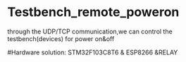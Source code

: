 # Testbench_remote_poweron
through the UDP/TCP communication,we can control the testbench(devices) for power on&amp;off 


#Hardware solution:
STM32F103C8T6 & ESP8266  &RELAY 
#
